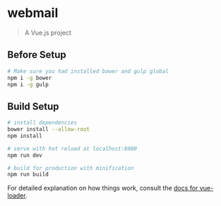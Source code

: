 # webmail

> A Vue.js project

## Before Setup
``` bash
# Make sure you had installed bower and gulp global
npm i -g bower
npm i -g gulp
```

## Build Setup

``` bash
# install dependencies
bower install --allow-root
npm install

# serve with hot reload at localhost:8080
npm run dev

# build for production with minification
npm run build
```

For detailed explanation on how things work, consult the [docs for vue-loader](http://vuejs.github.io/vue-loader).
